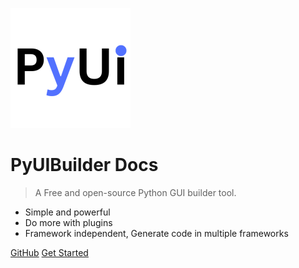 ![logo](./assets/logo/logo192.png)

# PyUIBuilder Docs

> A Free and open-source Python GUI builder tool.

- Simple and powerful
- Do more with plugins
- Framework independent, Generate code in multiple frameworks

[GitHub](https://github.com/PaulleDemon/PyUIBuilder)
[Get Started](#pyuibuilder-documentation)
